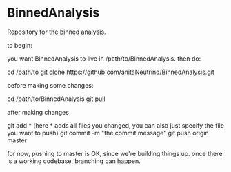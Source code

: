 # BinnedAnalysis
Repository for the binned analysis. 


to begin:

you want BinnedAnalysis to live in /path/to/BinnedAnalysis. then do:

cd /path/to
git clone https://github.com/anitaNeutrino/BinnedAnalysis.git



before making some changes:

cd /path/to/BinnedAnalysis
git pull

after making changes

git add *  (here * adds all files you changed, you can also just specify the file you want to push)
git commit -m "the commit message"
git push origin master


for now, pushing to master is OK, since we're building things up. once there is a working codebase, branching can happen. 